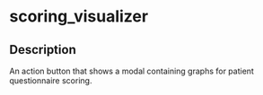 scoring_visualizer
=====

## Description

An action button that shows a modal containing graphs for patient questionnaire scoring.
